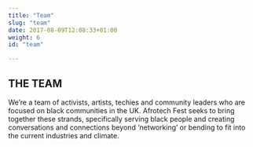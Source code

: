 ```yaml
---
title: "Team"
slug: "team"
date: 2017-08-09T12:08:33+01:00
weight: 6
id: "team"

---
```


<div class="svg-container">
        <div class="visuals-canvas">
                   <object class="patterns pattern-29" data="img/svg-patterns/pattern-29.svg" type="image/svg+xml">
                <style>
                    .pattern-29 {
                            max-width: 30rem;
                            top: -17px;
                            right: -200px;
                            z-index: -1;
                        }
                </style>
                </object>
            <object class="patterns pattern-31" data="img/svg-patterns/pattern-31.svg" type="image/svg+xml">
                <style>
                    .pattern-31 {
                            max-width: 30rem;
                            top: 130px;
                            right: -500px;
                            z-index: -1;
                        }
                </style>
                </object>
                <object class="patterns pattern-35" data="img/svg-patterns/pattern-35.svg" type="image/svg+xml">
                <style>
                    .pattern-35 {
                            max-width: 40rem;
                            top: 250px;
                            right: -300px;
                        }
                </style>
                </object>
        </div>
</div>

## THE TEAM

We’re a team of activists, artists, techies and community leaders who are focused on black communities in the UK. Afrotech Fest seeks to bring together these strands, specifically serving black people and creating conversations and connections beyond ‘networking’ or bending to fit into the current industries and climate.

